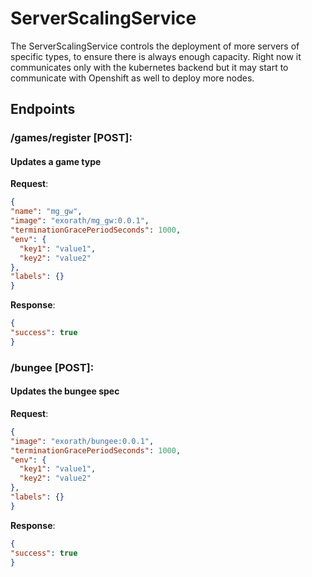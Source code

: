 # ServerScalingService
The ServerScalingService controls the deployment of more servers of specific types, to ensure there is always enough capacity. Right now it communicates only with the kubernetes backend but it may start to communicate with Openshift as well to deploy more nodes.

## Endpoints

### /games/register [POST]:
#### Updates a game type

**Request**:
```json
{
"name": "mg_gw",
"image": "exorath/mg_gw:0.0.1",
"terminationGracePeriodSeconds": 1000,
"env": {
  "key1": "value1",
  "key2": "value2"
},
"labels": {}
}
```

**Response**:
```json
{
"success": true
}
```

### /bungee [POST]:
#### Updates the bungee spec

**Request**:
```json
{
"image": "exorath/bungee:0.0.1",
"terminationGracePeriodSeconds": 1000,
"env": {
  "key1": "value1",
  "key2": "value2"
},
"labels": {}
}
```

**Response**:
```json
{
"success": true
}
```
